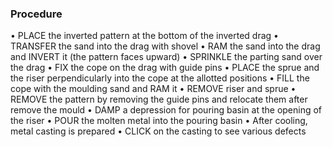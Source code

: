 ### Procedure
•	PLACE the inverted pattern at the bottom of the inverted drag
•	TRANSFER the sand into the drag with shovel
•	RAM the sand into the drag and INVERT it (the pattern faces upward)
•	SPRINKLE the parting sand over the drag
•	FIX the cope on the drag with guide pins
•	PLACE the sprue and the riser perpendicularly into the cope at the allotted positions
•	FILL the cope with the moulding sand and RAM it
•	REMOVE riser and sprue
•	REMOVE the pattern by removing the guide pins and relocate them after remove the mould
•	DAMP a depression for pouring basin at the opening of the riser
•	POUR the molten metal into the pouring basin
•	After cooling, metal casting is prepared
•	CLICK on the casting to see various defects
